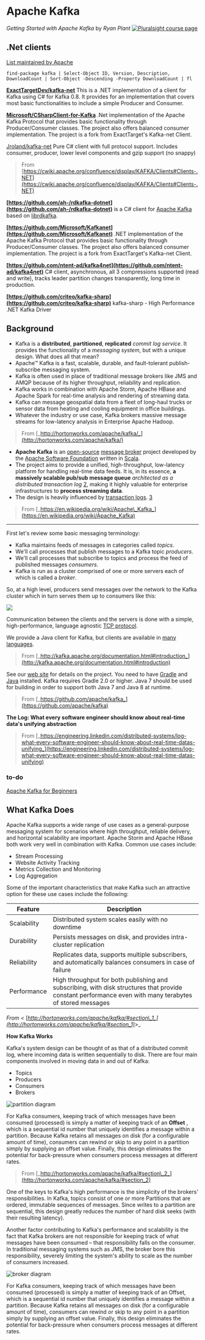 # Apache Kafka
_Getting Started with Apache Kafka_ by _Ryan Plant_ [![Pluralsight course page](https://img.shields.io/badge/Pluralsight-course-lightgrey.svg)](https://app.pluralsight.com/library/courses/apache-kafka-getting-started/table-of-contents)


## .Net clients
[List maintained by Apache](https://cwiki.apache.org/confluence/display/KAFKA/Clients#Clients-.NET)

`find-package kafka | Select-Object ID, Version, Description, DownloadCount | Sort-Object -Descending -Property DownloadCount | fl`

**[ExactTargetDev/kafka-net](https://github.com/ExactTargetDev/kafka-net)**
This is a .NET implementation of a client for Kafka using C# for Kafka 0.8. It provides for an implementation that covers most basic functionalities to include a simple Producer and Consumer.

**[Microsoft/CSharpClient-for-Kafka](https://github.com/Microsoft/CSharpClient-for-Kafka)**
.Net implementation of the Apache Kafka Protocol that provides basic functionality through Producer/Consumer classes. The project also offers balanced consumer implementation. The project is a fork from ExactTarget's Kafka-net Client.

[Jroland/kafka-net](https://github.com/Jroland/kafka-net)
Pure C# client with full protocol support.  Includes consumer, producer, lower level components and gzip support (no snappy)
> From [https://cwiki.apache.org/confluence/display/KAFKA/Clients#Clients-.NET](https://cwiki.apache.org/confluence/display/KAFKA/Clients#Clients-.NET)

**[https://github.com/ah-/rdkafka-dotnet](https://github.com/ah-/rdkafka-dotnet)**  is a C# client for  [Apache Kafka](http://kafka.apache.org/) based on  [librdkafka](https://github.com/edenhill/librdkafka).

**[https://github.com/Microsoft/Kafkanet](https://github.com/Microsoft/Kafkanet)**
.NET implementation of the Apache Kafka Protocol that provides basic functionality through Producer/Consumer classes.
The project also offers balanced consumer implementation. The project is a fork from ExactTarget's Kafka-net Client. 

**[https://github.com/ntent-ad/kafka4net](https://github.com/ntent-ad/kafka4net)** 
C# client, asynchronous, all 3 compressions supported (read and write), tracks leader partition changes transparently, long time in production.

**[https://github.com/criteo/kafka-sharp](https://github.com/criteo/kafka-sharp)**
kafka-sharp - High Performance .NET Kafka Driver

## Background

+ Kafka is a **distributed**, **partitioned**, **replicated** _commit log service_. It provides the functionality of a _messaging system_, but with a unique design. What does all that mean?
+ Apache™ Kafka is a fast, scalable, durable, and fault-tolerant publish-subscribe messaging system.
+ Kafka is often used in place of traditional message brokers like JMS and AMQP because of its higher throughput, reliability and replication.
+ Kafka works in combination with Apache Storm, Apache HBase and Apache Spark for real-time analysis and rendering of streaming data.
+ Kafka can message geospatial data from a fleet of long-haul trucks or sensor data from heating and cooling equipment in office buildings.
+ Whatever the industry or use case, Kafka brokers massive message streams for low-latency analysis in Enterprise Apache Hadoop.

> From  [_http://hortonworks.com/apache/kafka/_](http://hortonworks.com/apache/kafka/)
+ **Apache Kafka** is an [open-source](https://en.wikipedia.org/wiki/Open_source) [message broker](https://en.wikipedia.org/wiki/Message_broker) project developed by the [Apache Software Foundation](https://en.wikipedia.org/wiki/Apache_Software_Foundation) written in [Scala](https://en.wikipedia.org/wiki/Scala_%28programming_language%29).
+ The project aims to provide a unified, high-throughput, low-latency platform for handling real-time data feeds. It is, in its essence, **a massively scalable pub/sub message queue** _architected as a distributed transaction log_ [2](https://en.wikipedia.org/wiki/Apache_Kafka#cite_note-2), making it highly valuable for enterprise infrastructures to **process streaming data**.
+ The design is heavily influenced by [transaction logs](https://en.wikipedia.org/wiki/Transaction_log). [3](https://en.wikipedia.org/wiki/Apache_Kafka#cite_note-3)

>From [_https://en.wikipedia.org/wiki/Apache\_Kafka_](https://en.wikipedia.org/wiki/Apache_Kafka)


***

First let's review some basic messaging terminology:

- Kafka maintains feeds of messages in categories called _topics_.
- We&#39;ll call processes that publish messages to a Kafka topic _producers_.
- We&#39;ll call processes that subscribe to topics and process the feed of published messages _consumers_.
- Kafka is run as a cluster comprised of one or more servers each of which is called a _broker_.

So, at a high level, producers send messages over the network to the Kafka cluster which in turn serves them up to consumers like this:

 ![](https://g7udqw.by3302.livefilestore.com/y3m_iO5d-2s1tGAmB3j_oWs7hffUi0_wTY1WT6dDmB17-gQpGbfqyTHKCuxhMLGw6ZipuN-5QP9VmYDe0Co21SMvJ6XAa2pV1C4edIfTebgNWGb4Cld_TJMWiqGslN0-jP90NaP7EhpotLjvntRQEPf8pCrPLFDmYJEpxC79Yxjl1M?width=258&height=180&cropmode=none)

Communication between the clients and the servers is done with a simple, high-performance, language agnostic [TCP protocol](https://kafka.apache.org/protocol.html).

We provide a Java client for Kafka, but clients are available in [many languages](https://cwiki.apache.org/confluence/display/KAFKA/Clients).

>From [_http://kafka.apache.org/documentation.html#introduction_](http://kafka.apache.org/documentation.html#introduction) 

See our [web site](http://kafka.apache.org) for details on the project.
You need to have [Gradle](http://www.gradle.org/installation) and [Java](http://www.oracle.com/technetwork/java/javase/downloads/index.html) installed. Kafka requires Gradle 2.0 or higher. Java 7 should be used for building in order to support both Java 7 and Java 8 at runtime.

>From [_https://github.com/apache/kafka_](https://github.com/apache/kafka)

**The Log: What every software engineer should know about real-time data&#39;s unifying abstraction**

> From [_https://engineering.linkedin.com/distributed-systems/log-what-every-software-engineer-should-know-about-real-time-datas-unifying_](https://engineering.linkedin.com/distributed-systems/log-what-every-software-engineer-should-know-about-real-time-datas-unifying)

### to-do

[Apache Kafka for Beginners](http://blog.cloudera.com/blog/2014/09/apache-kafka-for-beginners/)




## What Kafka Does

Apache Kafka supports a wide range of use cases as a general-purpose messaging system for scenarios where high throughput, reliable delivery, and horizontal scalability are important. Apache Storm and Apache HBase both work very well in combination with Kafka. Common use cases include:

- Stream Processing
- Website Activity Tracking
- Metrics Collection and Monitoring
- Log Aggregation

Some of the important characteristics that make Kafka such an attractive option for these use cases include the following:

| **Feature** | **Description** |
| --- | --- |
| Scalability | Distributed system scales easily with no downtime |
| Durability | Persists messages on disk, and provides intra-cluster replication |
| Reliability | Replicates data, supports multiple subscribers, and automatically balances consumers in case of failure |
| Performance | High throughput for both publishing and subscribing, with disk structures that provide constant performance even with many terabytes of stored messages |

_From &lt;_ [_http://hortonworks.com/apache/kafka/#section\_1_](http://hortonworks.com/apache/kafka/#section_1)_&gt;_

**How Kafka Works**

Kafka&#39;s system design can be thought of as that of a distributed commit log, where incoming data is written sequentially to disk. There are four main components involved in moving data in and out of Kafka:

- Topics
- Producers
- Consumers
- Brokers

 ![partition diagram](https://vbp6kg.by3302.livefilestore.com/y3mnzaqcjL9GHqNp7L5Oiqi8hn4focoT733Y-C_t-78oWrgFq61k_5lmF_Hnltu5uYEal1VYBy7XwVrJ2IJJ_VUMF-kLn_Z9UR_es_OZxF0OQJFp5vDV1JAhjQPzWRYIpeyMdLoeiAgiLe0y9Z_VB-4AH7K4Pj4buh8JoUFRrj_TD8?width=469&height=462&cropmode=none)

For Kafka consumers, keeping track of which messages have been consumed (processed) is simply a matter of keeping track of an **Offset** , which is a sequential id number that uniquely identifies a message within a partition. Because Kafka retains all messages on disk (for a configurable amount of time), consumers can rewind or skip to any point in a partition simply by supplying an offset value. Finally, this design eliminates the potential for back-pressure when consumers process messages at different rates.

> From [_http://hortonworks.com/apache/kafka/#section\_2_](http://hortonworks.com/apache/kafka/#section_2)


One of the keys to Kafka&#39;s high performance is the simplicity of the brokers&#39; responsibilities. In Kafka, topics consist of one or more Partitions that are ordered, immutable sequences of messages. Since writes to a partition are sequential, this design greatly reduces the number of hard disk seeks (with their resulting latency).

Another factor contributing to Kafka&#39;s performance and scalability is the fact that Kafka brokers are not responsible for keeping track of what messages have been consumed – that responsibility falls on the consumer. In traditional messaging systems such as JMS, the broker bore this responsibility, severely limiting the system&#39;s ability to scale as the number of consumers increased.

 ![broker diagram](https://hiqr5q.by3302.livefilestore.com/y3mL2zZ0kKbHelziORap8E_JcGlfWffIRMJ_1YMAyu4FquwOXE6O73jkHMzUzrZqe6WdOLVTJ29Uyn6IL9RQsqclmLgMQieF8yXj5pKbgFHBFNCgVepeppBPCXsJYulzLMreJi5OrHyzwi3aAso5JrtMI-xqfymEfAAs5Qe7kPefac?width=844&height=484&cropmode=none)

For Kafka consumers, keeping track of which messages have been consumed (processed) is simply a matter of keeping track of an Offset, which is a sequential id number that uniquely identifies a message within a partition. Because Kafka retains all messages on disk (for a configurable amount of time), consumers can rewind or skip to any point in a partition simply by supplying an offset value. Finally, this design eliminates the potential for back-pressure when consumers process messages at different rates.
